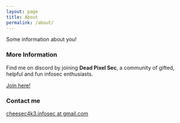 ```yaml
---
layout: page
title: About
permalink: /about/
---
```


Some information about you!

### More Information

Find me on discord by joining **Dead Pixel Sec**, a community of gifted, helpful and fun infosec enthusiasts.

[Join here!](https://deadpixelsec.com/join_us/)


### Contact me

[cheesec4k3.infosec at gmail.com](mailto:cheesec4k3.infosec@gmail.com)
